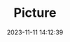 ---
weight: 1
images:
- /images/edited/179.jpeg
title: Picture
date: 2023-11-11 14:12:39
tags: [luminarneo,work,ILCE7M3,24.0,cat]
---
